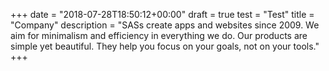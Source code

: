 +++
date = "2018-07-28T18:50:12+00:00"
draft = true
test = "Test"
title = "Company"
description = "SASs create apps and websites since 2009. We aim for minimalism and efficiency in everything we do. Our products are simple yet beautiful. They help you focus on your goals, not on your tools."
+++
